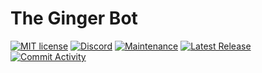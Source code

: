 # The Ginger Bot 
[![MIT license](https://img.shields.io/badge/License-MIT-blue.svg)](https://lbesson.mit-license.org/)
[![Discord](https://img.shields.io/discord/810107914902962177.svg?label=&logo=discord&logoColor=ffffff&color=7389D8&labelColor=6A7EC2)](https://discord.gg/GAvSdnuMmh)
[![Maintenance](https://img.shields.io/badge/Maintained%3F-yes-green.svg)](https://github.com/TheGingerCo/ginger-bot/graphs/commit-activity)
[![Latest Release](https://img.shields.io/github/release/TheGingerCo/ginger-bot.svg)](https://github.com/TheGingerCo/ginger-bot/releases/)
[![Commit Activity](https://img.shields.io/github/commit-activity/m/TheGingerCo/ginger-bot)](https://github.com/TheGingerCo/ginger-bot/commits)
